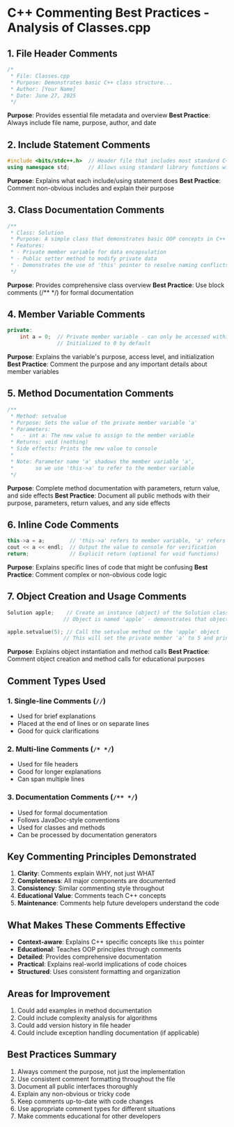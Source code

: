 # C++ Commenting Best Practices - Analysis of Classes.cpp

## 1. File Header Comments

```cpp
/*
 * File: Classes.cpp
 * Purpose: Demonstrates basic C++ class structure...
 * Author: [Your Name]
 * Date: June 27, 2025
 */
```

**Purpose**: Provides essential file metadata and overview
**Best Practice**: Always include file name, purpose, author, and date

## 2. Include Statement Comments

```cpp
#include <bits/stdc++.h>  // Header file that includes most standard C++ libraries
using namespace std;      // Allows using standard library functions without std:: prefix
```

**Purpose**: Explains what each include/using statement does
**Best Practice**: Comment non-obvious includes and explain their purpose

## 3. Class Documentation Comments

```cpp
/**
 * Class: Solution
 * Purpose: A simple class that demonstrates basic OOP concepts in C++
 * Features:
 * - Private member variable for data encapsulation
 * - Public setter method to modify private data
 * - Demonstrates the use of 'this' pointer to resolve naming conflicts
 */
```

**Purpose**: Provides comprehensive class overview
**Best Practice**: Use block comments (/\*\* \*/) for formal documentation

## 4. Member Variable Comments

```cpp
private:
    int a = 0;  // Private member variable - can only be accessed within the class
                // Initialized to 0 by default
```

**Purpose**: Explains the variable's purpose, access level, and initialization
**Best Practice**: Comment the purpose and any important details about member variables

## 5. Method Documentation Comments

```cpp
/**
 * Method: setvalue
 * Purpose: Sets the value of the private member variable 'a'
 * Parameters:
 *   - int a: The new value to assign to the member variable
 * Returns: void (nothing)
 * Side effects: Prints the new value to console
 *
 * Note: Parameter name 'a' shadows the member variable 'a',
 *       so we use 'this->a' to refer to the member variable
 */
```

**Purpose**: Complete method documentation with parameters, return value, and side effects
**Best Practice**: Document all public methods with their purpose, parameters, return values, and any side effects

## 6. Inline Code Comments

```cpp
this->a = a;        // 'this->a' refers to member variable, 'a' refers to parameter
cout << a << endl;  // Output the value to console for verification
return;             // Explicit return (optional for void functions)
```

**Purpose**: Explains specific lines of code that might be confusing
**Best Practice**: Comment complex or non-obvious code logic

## 7. Object Creation and Usage Comments

```cpp
Solution apple;    // Create an instance (object) of the Solution class
                  // Object is named 'apple' - demonstrates that object names can be descriptive

apple.setvalue(5); // Call the setvalue method on the 'apple' object
                  // This will set the private member 'a' to 5 and print it
```

**Purpose**: Explains object instantiation and method calls
**Best Practice**: Comment object creation and method calls for educational purposes

## Comment Types Used

### 1. Single-line Comments (`//`)

- Used for brief explanations
- Placed at the end of lines or on separate lines
- Good for quick clarifications

### 2. Multi-line Comments (`/* */`)

- Used for file headers
- Good for longer explanations
- Can span multiple lines

### 3. Documentation Comments (`/** */`)

- Used for formal documentation
- Follows JavaDoc-style conventions
- Used for classes and methods
- Can be processed by documentation generators

## Key Commenting Principles Demonstrated

1. **Clarity**: Comments explain WHY, not just WHAT
2. **Completeness**: All major components are documented
3. **Consistency**: Similar commenting style throughout
4. **Educational Value**: Comments teach C++ concepts
5. **Maintenance**: Comments help future developers understand the code

## What Makes These Comments Effective

- **Context-aware**: Explains C++ specific concepts like `this` pointer
- **Educational**: Teaches OOP principles through comments
- **Detailed**: Provides comprehensive documentation
- **Practical**: Explains real-world implications of code choices
- **Structured**: Uses consistent formatting and organization

## Areas for Improvement

1. Could add examples in method documentation
2. Could include complexity analysis for algorithms
3. Could add version history in file header
4. Could include exception handling documentation (if applicable)

## Best Practices Summary

1. Always comment the purpose, not just the implementation
2. Use consistent comment formatting throughout the file
3. Document all public interfaces thoroughly
4. Explain any non-obvious or tricky code
5. Keep comments up-to-date with code changes
6. Use appropriate comment types for different situations
7. Make comments educational for other developers

